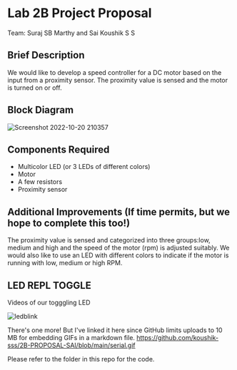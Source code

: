 # Lab 2B Project Proposal

Team: Suraj SB Marthy and Sai Koushik S S

## Brief Description
We would like to develop a speed controller for a DC motor based on the input from a proximity sensor. The proximity value is sensed and the motor is turned on or off.

## Block Diagram
![Screenshot 2022-10-20 210357](https://user-images.githubusercontent.com/64246696/197108072-3432329b-7cc7-4dd1-ab1d-cefda53f7bcc.png)




## Components Required

- Multicolor LED (or 3 LEDs of different colors)
- Motor
- A few resistors
- Proximity sensor

## Additional Improvements (If time permits, but we hope to complete this too!)

The proximity value is sensed and categorized into three groups:low, medium and high and the speed of the motor (rpm) is adjusted suitably. We would also like to use an LED with different colors to indicate if the motor is running with low, medium or high RPM.

## LED REPL TOGGLE

Videos of our togggling LED

![ledblink](https://user-images.githubusercontent.com/64246696/197108644-3f5336f7-2aad-4ed7-8835-b02c7e67e4f2.gif)


There's one more! But I've linked it here since GitHub limits uploads to 10 MB for embedding GIFs in a markdown file.
https://github.com/koushik-sss/2B-PROPOSAL-SAI/blob/main/serial.gif

Please refer to the folder in this repo for the code.
